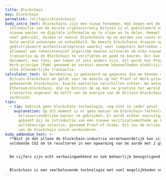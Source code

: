 ```yaml
---
title: Blockchain
key: blockchain
permalink: /nl/topic/blockchain/
body_intro_text: Blockchains zijn een nieuw fenomeen. Wat begon met de
  introductie van de eerste cryptocurrency Bitcoin is al geëvolueerd naar een
  nieuwe manier om digitale informatie op te slaan en te delen. Hoewel nog niet
  veel gebruikt, duiken er overal blockchains op en worden use cases over de
  hele wereld ontworpen en ontwikkeld. De meeste blockchains draaien op een
  gedistribueerd authenticatieproces waarbij veel computers betrokken zijn die
  allemaal een rekenintensief algoritme moeten uitvoeren om elke nieuwe
  transactie op de Blockchain te verifiëren en goed te keuren. Dit kan een
  document, een foto, een token of iets anders zijn. Dit wordt het Proof of
  Work-principe (PoW) genoemd en vereist enorme hoeveelheden elektriciteit voor
  elke afzonderlijke transactie.
calculator_text: De berekening is gebaseerd op gegevens die we kennen van de
  Bitcoin-blockchain en geldt voor de meeste op het Proof of Work-principe
  gebaseerde blockchains. Exacte aantallen verschillen echter. We weten dat de
  Ethereum-blockchain, die na bitcoin de op één na grootste ter wereld is, per
  transactie ongeveer de helft van de energie van de Bitcoin-blockchain
  verbruikt.
tips:
  - tip: Gebruik geen blockchain technologie, nog niet in ieder geval
    explanation: Op dit moment is er geen manier om blockchain-technologie op een
      milieuvriendelijke manier te gebruiken. Er wordt echter vooruitgang
      geboekt bij de introductie van een nieuwe verificatiemethode op basis van
      willekeurige selectie, genaamd Proof-of-Stake. Dit zou de milieu-impact
      van de blockchain enorm verminderen.
body_addendum_text: >-
  **Wist je dat alleen de blockchain-industrie verantwoordelijk kan zijn voor
  voldoende CO2 om te resulteren in een opwarming van de aarde met 2 graden?**


  De cijfers zijn echt verbazingwekkend en ook behoorlijk beangstigend. Als blockchain gebaseerd blijft op het Proof-of-Work-principe, kan dit leiden tot voldoende CO2-uitstoot om in z'n eentje verantwoordelijk te zijn voor stijgende temperaturen. Nu al verbruikt een enkele Non-Fungible Token (NFT) release meer elektriciteit in 10 seconden dan een huis in een jaar. En de twee grootste blockchains op het net, Bitcoin en Ethereum, verbruiken samen meer energie per jaar dan Spanje of Mexico.


  Blockchain is een veelbelovende technologie met veel mogelijkheden voor directe peer-to-peer transacties, maar zolang we geen manieren hebben gevonden om de elektriciteitsbehoefte te verminderen, is de beste en enige ecologisch verantwoorde strategie wachten met instappen.
---
```

